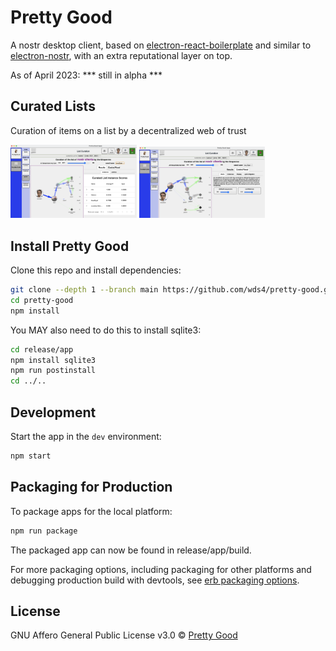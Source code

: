 # Pretty Good

A nostr desktop client, based on [electron-react-boilerplate](https://github.com/electron-react-boilerplate/electron-react-boilerplate) and similar to [electron-nostr](https://github.com/wds4/electron-react-boilerplate-nostr), with an extra reputational layer on top.

As of April 2023: *** still in alpha ***

## Curated Lists

Curation of items on a list by a decentralized web of trust

<img src=".erb/img/listCuration1.png" width="40%" />
<img src=".erb/img/listCuration2.png" width="40%" />

## Install Pretty Good

Clone this repo and install dependencies:

```bash
git clone --depth 1 --branch main https://github.com/wds4/pretty-good.git pretty-good
cd pretty-good
npm install
```

You MAY also need to do this to install sqlite3:

```bash
cd release/app
npm install sqlite3
npm run postinstall
cd ../..
```

## Development

Start the app in the `dev` environment:

```bash
npm start
```

## Packaging for Production

To package apps for the local platform:

```bash
npm run package
```

The packaged app can now be found in release/app/build.

For more packaging options, including packaging for other platforms and debugging production build with devtools, see [erb packaging options](https://electron-react-boilerplate.js.org/docs/packaging).

## License

GNU Affero General Public License v3.0 © [Pretty Good](https://github.com/wds4/pretty-good)
